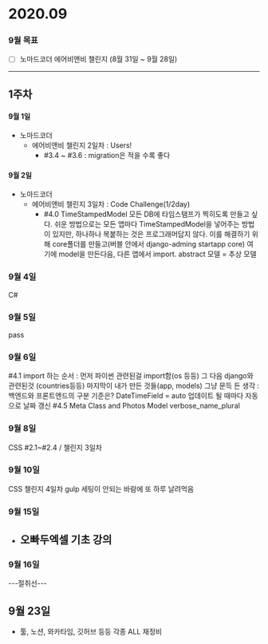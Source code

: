 # 2020.09
### 9월 목표
- [ ] 노마드코더 에어비앤비 챌린지 (8월 31일 ~ 9월 28일)

***
## 1주차

#### 9월 1일
- 노마드코더
  -  에어비앤비 챌린지 2일차 : Users!
	  -  #3.4 ~ #3.6 : migration은 적을 수록 좋다

#### 9월 2일
 - 노마드코더
    -  에어비앤비 챌린지 3일차 : Code Challenge(1/2day)
    	-  #4.0 TimeStampedModel
          모든 DB에 타임스탬프가 찍히도록 만들고 싶다. 쉬운 방법으로는 모든 앱마다 TimeStampedModel을 넣어주는 방법이 있지만, 하나하나 복붙하는 것은 프로그래머답지 않다. 이를 해결하기 위해 core폴더를 만들고(버블 안에서 django-adming startapp core) 여기에 model을 만든다음, 다른 앱에서 import.
          abstract 모델 = 추상 모델

### 9월 4일
C#

### 9월 5일
pass

### 9월 6일
  #4.1
  import 하는 순서 : 먼저 파이썬 관련된걸 import함(os 등등)
  그 다음 django와 관련된것 (countries등등)
  마지막이 내가 만든 것들(app, models)
  그냥 문득 든 생각 : 백엔드와 프론트엔드의 구분 기준은?
  DateTimeField = auto 업데이트 될 때마다 자동으로 날짜 갱신
  #4.5 Meta Class and Photos Model
  verbose_name_plural


### 9월 8일
CSS #2.1~#2.4 / 챌린지 3일차

### 9월 10일
CSS 챌린지 4일차
gulp 세팅이 안되는 바람에 또 하루 날려먹음

### 9월 15일
 - 오빠두엑셀 기초 강의
   -

### 9월 16일

---절취선---
## 9월 23일
 - 툴, 노션, 와카타임, 깃허브 등등 각종 ALL 재정비
